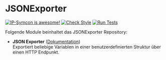 # JSONExporter

[![IP-Symcon is awesome!](https://img.shields.io/badge/IP--Symcon-5.5-blue.svg)](https://www.symcon.de)
[![Check Style](https://github.com/symcon/JSONExporter/workflows/Check%20Style/badge.svg)](https://github.com/symcon/JSONExporter/actions) 
[![Run Tests](https://github.com/symcon/JSONExporter/workflows/Run%20Tests/badge.svg)](https://github.com/symcon/JSONExporter/actions)

Folgende Module beinhaltet das JSONExporter Repository:

- __JSON Exporter__ ([Dokumentation](https://www.symcon.de/de/service/dokumentation/modulreferenz/json-exporter/))  
	Exportiert beliebige Variablen in einer benutzerdefinierten Struktur über einen HTTP Endpunkt.
